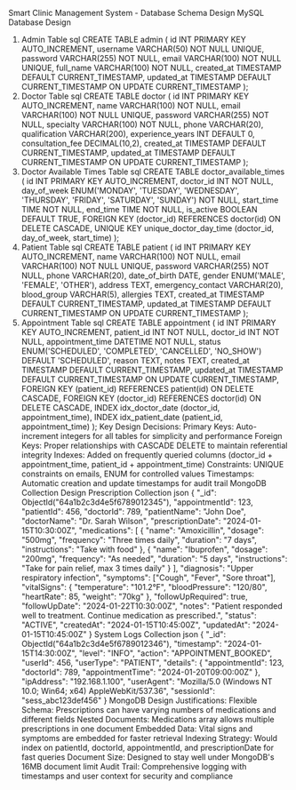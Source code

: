 Smart Clinic Management System - Database Schema Design
MySQL Database Design
1. Admin Table
sql
CREATE TABLE admin (
    id INT PRIMARY KEY AUTO_INCREMENT,
    username VARCHAR(50) NOT NULL UNIQUE,
    password VARCHAR(255) NOT NULL,
    email VARCHAR(100) NOT NULL UNIQUE,
    full_name VARCHAR(100) NOT NULL,
    created_at TIMESTAMP DEFAULT CURRENT_TIMESTAMP,
    updated_at TIMESTAMP DEFAULT CURRENT_TIMESTAMP ON UPDATE CURRENT_TIMESTAMP
);
2. Doctor Table
sql
CREATE TABLE doctor (
    id INT PRIMARY KEY AUTO_INCREMENT,
    name VARCHAR(100) NOT NULL,
    email VARCHAR(100) NOT NULL UNIQUE,
    password VARCHAR(255) NOT NULL,
    specialty VARCHAR(100) NOT NULL,
    phone VARCHAR(20),
    qualification VARCHAR(200),
    experience_years INT DEFAULT 0,
    consultation_fee DECIMAL(10,2),
    created_at TIMESTAMP DEFAULT CURRENT_TIMESTAMP,
    updated_at TIMESTAMP DEFAULT CURRENT_TIMESTAMP ON UPDATE CURRENT_TIMESTAMP
);
3. Doctor Available Times Table
sql
CREATE TABLE doctor_available_times (
    id INT PRIMARY KEY AUTO_INCREMENT,
    doctor_id INT NOT NULL,
    day_of_week ENUM('MONDAY', 'TUESDAY', 'WEDNESDAY', 'THURSDAY', 'FRIDAY', 'SATURDAY', 'SUNDAY') NOT NULL,
    start_time TIME NOT NULL,
    end_time TIME NOT NULL,
    is_active BOOLEAN DEFAULT TRUE,
    FOREIGN KEY (doctor_id) REFERENCES doctor(id) ON DELETE CASCADE,
    UNIQUE KEY unique_doctor_day_time (doctor_id, day_of_week, start_time)
);
4. Patient Table
sql
CREATE TABLE patient (
    id INT PRIMARY KEY AUTO_INCREMENT,
    name VARCHAR(100) NOT NULL,
    email VARCHAR(100) NOT NULL UNIQUE,
    password VARCHAR(255) NOT NULL,
    phone VARCHAR(20),
    date_of_birth DATE,
    gender ENUM('MALE', 'FEMALE', 'OTHER'),
    address TEXT,
    emergency_contact VARCHAR(20),
    blood_group VARCHAR(5),
    allergies TEXT,
    created_at TIMESTAMP DEFAULT CURRENT_TIMESTAMP,
    updated_at TIMESTAMP DEFAULT CURRENT_TIMESTAMP ON UPDATE CURRENT_TIMESTAMP
);
5. Appointment Table
sql
CREATE TABLE appointment (
    id INT PRIMARY KEY AUTO_INCREMENT,
    patient_id INT NOT NULL,
    doctor_id INT NOT NULL,
    appointment_time DATETIME NOT NULL,
    status ENUM('SCHEDULED', 'COMPLETED', 'CANCELLED', 'NO_SHOW') DEFAULT 'SCHEDULED',
    reason TEXT,
    notes TEXT,
    created_at TIMESTAMP DEFAULT CURRENT_TIMESTAMP,
    updated_at TIMESTAMP DEFAULT CURRENT_TIMESTAMP ON UPDATE CURRENT_TIMESTAMP,
    FOREIGN KEY (patient_id) REFERENCES patient(id) ON DELETE CASCADE,
    FOREIGN KEY (doctor_id) REFERENCES doctor(id) ON DELETE CASCADE,
    INDEX idx_doctor_date (doctor_id, appointment_time),
    INDEX idx_patient_date (patient_id, appointment_time)
);
Key Design Decisions:
Primary Keys: Auto-increment integers for all tables for simplicity and performance
Foreign Keys: Proper relationships with CASCADE DELETE to maintain referential integrity
Indexes: Added on frequently queried columns (doctor_id + appointment_time, patient_id + appointment_time)
Constraints: UNIQUE constraints on emails, ENUM for controlled values
Timestamps: Automatic creation and update timestamps for audit trail
MongoDB Collection Design
Prescription Collection
json
{
  "_id": ObjectId("64a1b2c3d4e5f6789012345"),
  "appointmentId": 123,
  "patientId": 456,
  "doctorId": 789,
  "patientName": "John Doe",
  "doctorName": "Dr. Sarah Wilson",
  "prescriptionDate": "2024-01-15T10:30:00Z",
  "medications": [
    {
      "name": "Amoxicillin",
      "dosage": "500mg",
      "frequency": "Three times daily",
      "duration": "7 days",
      "instructions": "Take with food"
    },
    {
      "name": "Ibuprofen",
      "dosage": "200mg",
      "frequency": "As needed",
      "duration": "5 days",
      "instructions": "Take for pain relief, max 3 times daily"
    }
  ],
  "diagnosis": "Upper respiratory infection",
  "symptoms": ["Cough", "Fever", "Sore throat"],
  "vitalSigns": {
    "temperature": "101.2°F",
    "bloodPressure": "120/80",
    "heartRate": 85,
    "weight": "70kg"
  },
  "followUpRequired": true,
  "followUpDate": "2024-01-22T10:30:00Z",
  "notes": "Patient responded well to treatment. Continue medication as prescribed.",
  "status": "ACTIVE",
  "createdAt": "2024-01-15T10:45:00Z",
  "updatedAt": "2024-01-15T10:45:00Z"
}
System Logs Collection
json
{
  "_id": ObjectId("64a1b2c3d4e5f6789012346"),
  "timestamp": "2024-01-15T14:30:00Z",
  "level": "INFO",
  "action": "APPOINTMENT_BOOKED",
  "userId": 456,
  "userType": "PATIENT",
  "details": {
    "appointmentId": 123,
    "doctorId": 789,
    "appointmentTime": "2024-01-20T09:00:00Z"
  },
  "ipAddress": "192.168.1.100",
  "userAgent": "Mozilla/5.0 (Windows NT 10.0; Win64; x64) AppleWebKit/537.36",
  "sessionId": "sess_abc123def456"
}
MongoDB Design Justifications:
Flexible Schema: Prescriptions can have varying numbers of medications and different fields
Nested Documents: Medications array allows multiple prescriptions in one document
Embedded Data: Vital signs and symptoms are embedded for faster retrieval
Indexing Strategy: Would index on patientId, doctorId, appointmentId, and prescriptionDate for fast queries
Document Size: Designed to stay well under MongoDB's 16MB document limit
Audit Trail: Comprehensive logging with timestamps and user context for security and compliance
